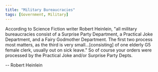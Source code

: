 ```yaml
---
title: "Military Bureaucracies"
tags: [Government, Military]
---
```


According to Science Fiction writer Robert Heinlein, "all military bureaucracies
consist of a Surprise Party Department, a Practical Joke Department, and a Fairy
Godmother Department. The first two process most matters, as the third is very
small...[consisting] of one elderly G5 female clerk, usually out on sick leave."
So of course your orders were processed by the Practical Joke and/or Surprise
Party Depts.

-- Robert Heinlein
